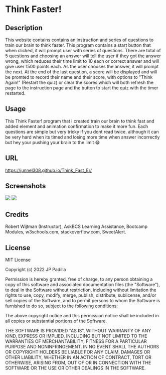 # Think Faster!

## Description

This website contains contains an instruction and series of questions to train our brain to think faster. This program contains a start button that when clicked, it will prompt user with series of questions. There are total of 5 questions and choosing an answer will tell the user if they got the answer wrong, which reduces their time limit to 10 each or correct answer and will give user 1500 points each. As the user chooses the answer, it will prompt the next. At the end of the last question, a score will be displayed and will be promted to record their name and their score, with options to "Think Again!" (Restart the quiz) or clear the scores which will both refresh the page to the instruction page and the button to start the quiz with the timer restarted. 


## Usage

This Think Faster! program that i created train our brain to think fast and added element and animation confirmation to make it more fun. Each questions are simple but very tricky if you dont read twice. although it can be very hard when its timed and losing more time when answer incorrectly but hey your pushing your brain to the limit 😁

## URL

https://junnel308.github.io/Think_Fast_Er/

## Screenshots

<img src="./assets/images/Screenshot1" />

<img src="./assets/images/Screenshot2" />

## Credits

Robert Wijtman (Instructor), AskBCS Learning Assistance, Bootcamp Modules, w3schools.com, stackoverflow.com, SweetAlert.

## License

MIT License

Copyright (c) 2022 JP Padilla

Permission is hereby granted, free of charge, to any person obtaining a copy
of this software and associated documentation files (the "Software"), to deal
in the Software without restriction, including without limitation the rights
to use, copy, modify, merge, publish, distribute, sublicense, and/or sell
copies of the Software, and to permit persons to whom the Software is
furnished to do so, subject to the following conditions:

The above copyright notice and this permission notice shall be included in all
copies or substantial portions of the Software.

THE SOFTWARE IS PROVIDED "AS IS", WITHOUT WARRANTY OF ANY KIND, EXPRESS OR
IMPLIED, INCLUDING BUT NOT LIMITED TO THE WARRANTIES OF MERCHANTABILITY,
FITNESS FOR A PARTICULAR PURPOSE AND NONINFRINGEMENT. IN NO EVENT SHALL THE
AUTHORS OR COPYRIGHT HOLDERS BE LIABLE FOR ANY CLAIM, DAMAGES OR OTHER
LIABILITY, WHETHER IN AN ACTION OF CONTRACT, TORT OR OTHERWISE, ARISING FROM,
OUT OF OR IN CONNECTION WITH THE SOFTWARE OR THE USE OR OTHER DEALINGS IN THE
SOFTWARE.
